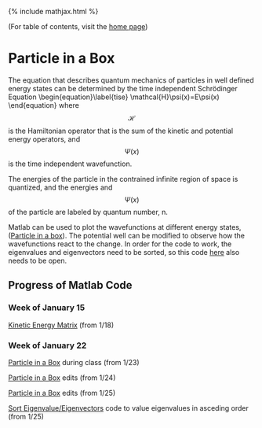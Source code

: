 {% include mathjax.html %}

(For table of contents, visit the [home page](/README.md))

# Particle in a Box

The equation that describes quantum mechanics of particles in well defined energy states can be determined by the time independent Schrödinger Equation
  \begin{equation}\label{tise}
    \mathcal{H}\psi(x)=E\psi(x)
\end{equation}
where $$\mathcal{H}$$ is the Hamiltonian operator that is the sum of the kinetic and potential energy operators, and $$\Psi(x)$$ is the time independent wavefunction.

The energies of the particle in the contrained infinite region of space is quantized, and the energies and $$\Psi(x)$$ of the particle are labeled by quantum number, n. 

Matlab can be used to plot the wavefunctions at different energy states, ([Particle in a box](1D_PIB.m)). The potential well can be modified to observe how the wavefunctions react to the change. In order for the code to work, the eigenvalues and eigenvectors need to be sorted, so this code [here](eigsort.m) also needs to be open.

## Progress of Matlab Code

### Week of January 15 
[Kinetic Energy Matrix](/kinetic.m) (from 1/18)
### Week of January 22
[Particle in a Box](PIB.m) during class (from 1/23)

[Particle in a Box](PIB2.m) edits (from 1/24)

[Particle in a Box](PIB3.m) edits (from 1/25)

[Sort Eigenvalue/Eigenvectors](eigsort.m) code to value eigenvalues in asceding order (from 1/25)
